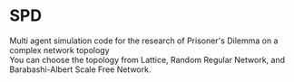 # SPD
Multi agent simulation code for the research of Prisoner's Dilemma on a complex network topology      
You can choose the topology from Lattice, Random Regular Network, and Barabashi-Albert Scale Free Network.
